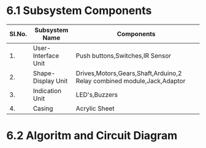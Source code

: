 # 6.1 Subsystem Components
|Sl.No.|Subsystem Name|Components|
|------|--------------|----------|
|1.|User-Interface Unit|Push buttons,Switches,IR Sensor|
|2.|Shape-Display Unit|Drives,Motors,Gears,Shaft,Arduino,2 Relay combined module,Jack,Adaptor|
|3.|Indication Unit|LED's,Buzzers|
|4.|Casing|Acrylic Sheet|


# 6.2 Algoritm and Circuit Diagram
